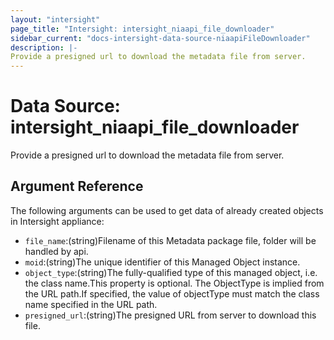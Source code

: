 ```yaml
---
layout: "intersight"
page_title: "Intersight: intersight_niaapi_file_downloader"
sidebar_current: "docs-intersight-data-source-niaapiFileDownloader"
description: |-
Provide a presigned url to download the metadata file from server.
---
```


# Data Source: intersight_niaapi_file_downloader
Provide a presigned url to download the metadata file from server.
## Argument Reference
The following arguments can be used to get data of already created objects in Intersight appliance:
* `file_name`:(string)Filename of this Metadata package file, folder will be handled by api.
* `moid`:(string)The unique identifier of this Managed Object instance.
* `object_type`:(string)The fully-qualified type of this managed object, i.e. the class name.This property is optional. The ObjectType is implied from the URL path.If specified, the value of objectType must match the class name specified in the URL path.
* `presigned_url`:(string)The presigned URL from server to download this file.
